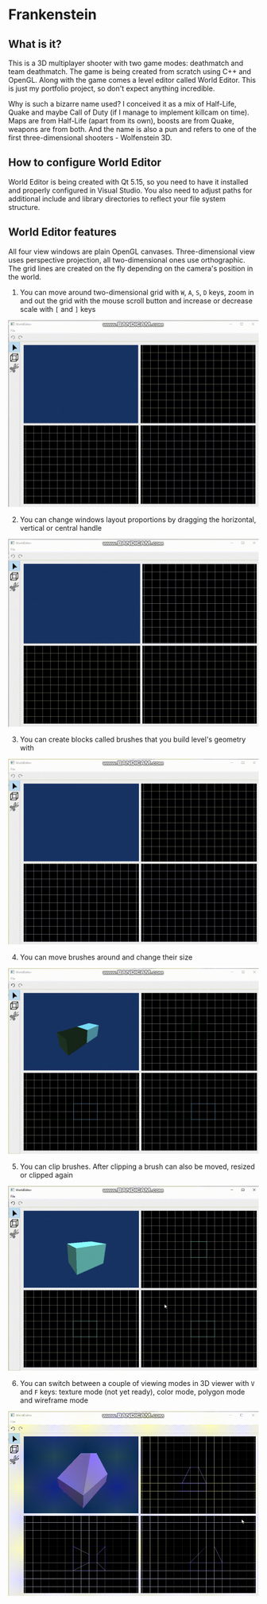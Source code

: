 # Frankenstein

## What is it?

This is a 3D multiplayer shooter with two game modes: deathmatch and team deathmatch. The game is being created from scratch using C++ and OpenGL. Along with the game comes a level editor called World Editor. This is just my portfolio project, so don't expect anything incredible.

Why is such a bizarre name used? I conceived it as a mix of Half-Life, Quake and maybe Call of Duty (if I manage to implement killcam on time). Maps are from Half-Life (apart from its own), boosts are from Quake, weapons are from both. And the name is also a pun and refers to one of the first three-dimensional shooters - Wolfenstein 3D.

## How to configure World Editor

World Editor is being created with Qt 5.15, so you need to have it installed and properly configured in Visual Studio. You also need to adjust paths for additional include and library directories to reflect your file system structure. 

## World Editor features

All four view windows are plain OpenGL canvases. Three-dimensional view uses perspective projection, all two-dimensional ones use orthographic. The grid lines are created on the fly depending on the camera's position in the world.

1. You can move around two-dimensional grid with `W`, `A`, `S`, `D` keys, zoom in and out the grid with the mouse scroll button and increase or decrease scale with `[` and `]` keys

![Grid actions example][grid]

2. You can change windows layout proportions by dragging the horizontal, vertical or central handle

![Handles dragging example][handles draggins]

3. You can create blocks called brushes that you build level's geometry with

![Brushes creating example][brushes creating]

4. You can move brushes around and change their size

![Brush actions example][brush actions]

5. You can clip brushes. After clipping a brush can also be moved, resized or clipped again

![Brush clipping example][brush clipping]

6. You can switch between a couple of viewing modes in 3D viewer with `V` and `F` keys: texture mode (not yet ready), color mode, polygon mode and wireframe mode

![Viewing modes example][viewing modes]

[grid]: WorldEditor/media/grid.gif
[handles draggins]: WorldEditor/media/handles_dragging.gif
[brushes creating]: WorldEditor/media/brushes-creating.gif
[brush actions]: WorldEditor/media/brush-actions.gif
[brush clipping]: WorldEditor/media/clipping.gif
[viewing modes]: WorldEditor/media/viewing-modes.gif

